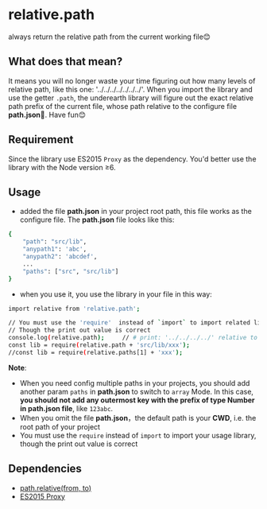 # relative.path
always return the relative path from the current working file😊

## What does that mean?
It means you will no longer waste your time figuring out how many levels of relative path, like this one: '../../../../../../../'. When you import the library and use the getter `.path`, the underearth library will figure out the exact relative path prefix of the current file, whose path relative to the configure file **path.json**🙌. Have fun😊

## Requirement
Since the library use ES2015 `Proxy` as the dependency. You'd better use the library with the Node version &ge;6.

## Usage
- added the file **path.json** in your project root path, this file works as the configure file. The **path.json** file looks like this:
```sh
{
	"path": "src/lib",
	"anypath1": 'abc',
	"anypath2": 'abcdef',
	...
	"paths": ["src", "src/lib"]
}
```
- when you use it, you use the library in your file in this way:
```sh
import relative from 'relative.path';

// You must use the 'require'  instead of `import` to import related library
// Though the print out value is correct
console.log(relative.path); 	// # print: '../../../../' relative to the configure file
const lib = require(relative.path + 'src/lib/xxx');
//const lib = require(relative.paths[1] + 'xxx');

```
**Note**: 
- When you need config multiple paths in your projects, you should add another param `paths` in **path.json** to switch to `array` Mode. In this case, **you should not add any outermost key with the prefix of type Number in path.json file**, like `123abc`.
- When you omit the file **path.json**，the default path is your **CWD**, i.e. the root path of your project 
- You must use the `require` instead of `import` to import your usage library, though the print out value is correct


## Dependencies
- [path.relative(from, to)](https://nodejs.org/api/path.html#path_path_relative_from_to)
- [ES2015 Proxy](https://hacks.mozilla.org/2015/07/es6-in-depth-proxies-and-reflect)

